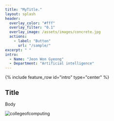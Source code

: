 ```yaml
---
title: "MyTitle."
layout: splash
header:
  overlay_color: "#fff"
  overlay_filter: "0.1"
  overlay_image: /assets/images/concrete.jpg
  actions:
    - label: "Button"
      url: "/sample/"
excerpt: " "
intro: 
  - Name: "Jeon Won Gyeong"
  - Department: "Artificial intelligence"
---
```


{% include feature_row id="intro" type="center" %}

## Title

Body

![collegeofcomputing](/assets/images/collegeofcomputing.jpg)
